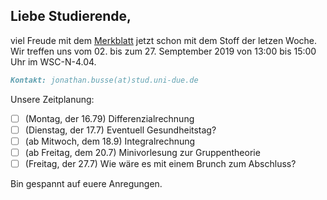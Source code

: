 ## Liebe Studierende,

viel Freude mit dem [Merkblatt](https://github.com/JonathanVorkurs/MathematikVorkurs2019/blob/master/MerkblattMathematikVorkurs2019.pdf) jetzt schon mit dem Stoff der letzen Woche. Wir treffen uns vom 02. bis zum 27. Semptember 2019 von 13:00 bis 15:00 Uhr im WSC-N-4.04.

```markdown
Kontakt: jonathan.busse(at)stud.uni-due.de
```
Unsere Zeitplanung:
- [ ] (Montag, der 16.79) Differenzialrechnung
- [ ] (Dienstag, der 17.7) Eventuell Gesundheitstag?
- [ ] (ab Mitwoch, dem 18.9) Integralrechnung
- [ ] (ab Freitag, dem 20.7) Minivorlesung zur Gruppentheorie
- [ ] (Freitag, der 27.7) Wie wäre es mit einem Brunch zum Abschluss?

Bin gespannt auf euere Anregungen.
